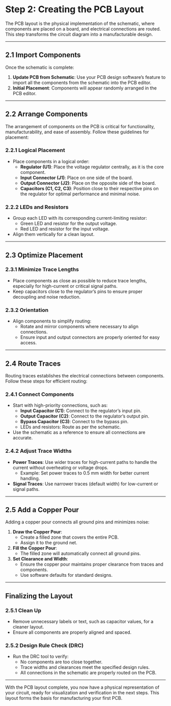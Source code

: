 # Step 2: Creating the PCB Layout

The PCB layout is the physical implementation of the schematic, where components are placed on a board, and electrical connections are routed. This step transforms the circuit diagram into a manufacturable design.

---

## 2.1 Import Components

Once the schematic is complete:
1. **Update PCB from Schematic**: Use your PCB design software’s feature to import all the components from the schematic into the PCB editor.
2. **Initial Placement**: Components will appear randomly arranged in the PCB editor.

---

## 2.2 Arrange Components

The arrangement of components on the PCB is critical for functionality, manufacturability, and ease of assembly. Follow these guidelines for placement:

### 2.2.1 Logical Placement
- Place components in a logical order:
  - **Regulator (U1)**: Place the voltage regulator centrally, as it is the core component.
  - **Input Connector (J1)**: Place on one side of the board.
  - **Output Connector (J2)**: Place on the opposite side of the board.
  - **Capacitors (C1, C2, C3)**: Position close to their respective pins on the regulator for optimal performance and minimal noise.

### 2.2.2 LEDs and Resistors
- Group each LED with its corresponding current-limiting resistor:
  - Green LED and resistor for the output voltage.
  - Red LED and resistor for the input voltage.
- Align them vertically for a clean layout.

---

## 2.3 Optimize Placement

### 2.3.1 Minimize Trace Lengths
- Place components as close as possible to reduce trace lengths, especially for high-current or critical signal paths.
- Keep capacitors close to the regulator’s pins to ensure proper decoupling and noise reduction.

### 2.3.2 Orientation
- Align components to simplify routing:
  - Rotate and mirror components where necessary to align connections.
  - Ensure input and output connectors are properly oriented for easy access.

---

## 2.4 Route Traces

Routing traces establishes the electrical connections between components. Follow these steps for efficient routing:

### 2.4.1 Connect Components
- Start with high-priority connections, such as:
  - **Input Capacitor (C1)**: Connect to the regulator’s input pin.
  - **Output Capacitor (C2)**: Connect to the regulator’s output pin.
  - **Bypass Capacitor (C3)**: Connect to the bypass pin.
  - LEDs and resistors: Route as per the schematic.
- Use the schematic as a reference to ensure all connections are accurate.

### 2.4.2 Adjust Trace Widths
- **Power Traces**: Use wider traces for high-current paths to handle the current without overheating or voltage drops.
  - Example: Set power traces to 0.5 mm width for better current handling.
- **Signal Traces**: Use narrower traces (default width) for low-current or signal paths.

---

## 2.5 Add a Copper Pour

Adding a copper pour connects all ground pins and minimizes noise:
1. **Draw the Copper Pour**:
   - Create a filled zone that covers the entire PCB.
   - Assign it to the ground net.
2. **Fill the Copper Pour**:
   - The filled zone will automatically connect all ground pins.
3. **Set Clearance and Width**:
   - Ensure the copper pour maintains proper clearance from traces and components.
   - Use software defaults for standard designs.

---

## Finalizing the Layout

### 2.5.1 Clean Up
- Remove unnecessary labels or text, such as capacitor values, for a cleaner layout.
- Ensure all components are properly aligned and spaced.

### 2.5.2 Design Rule Check (DRC)
- Run the DRC tool to verify:
  - No components are too close together.
  - Trace widths and clearances meet the specified design rules.
  - All connections in the schematic are properly routed on the PCB.

---

With the PCB layout complete, you now have a physical representation of your circuit, ready for visualization and verification in the next steps. This layout forms the basis for manufacturing your first PCB.
